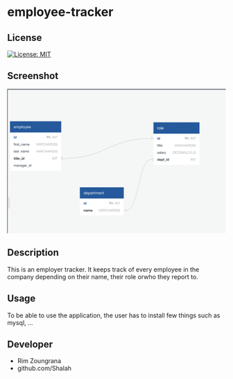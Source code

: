 # employee-tracker

## License

[![License: MIT](https://img.shields.io/badge/License-MIT-yellow.svg)](https://opensource.org/licenses/MIT)

## Screenshot

![EmployeetrackerDB](assets/images/employee-tracker-db.png)

## Description
This is an employer tracker. It keeps track of every employee in the company depending on their name, their role orwho they report to.

## Usage
To be able to use the application, the user has to install few things such as mysql, ...

## Developer
- Rim Zoungrana
- github.com/Shalah